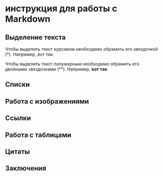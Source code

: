 # инструкция для работы с Markdown

## Выделение текста

Чтобы выделить текст курсивом необходимо обрамить его звездочкой (*). Например, *вот так*.

Чтобы выделить текст полужирным необходимо обрамить его двойными звездочками (**). Например, **вот так**.
## Списки

## Работа с изображениями

## Ссылки 

## Работа с таблицами

## Цитаты

##  Заключения